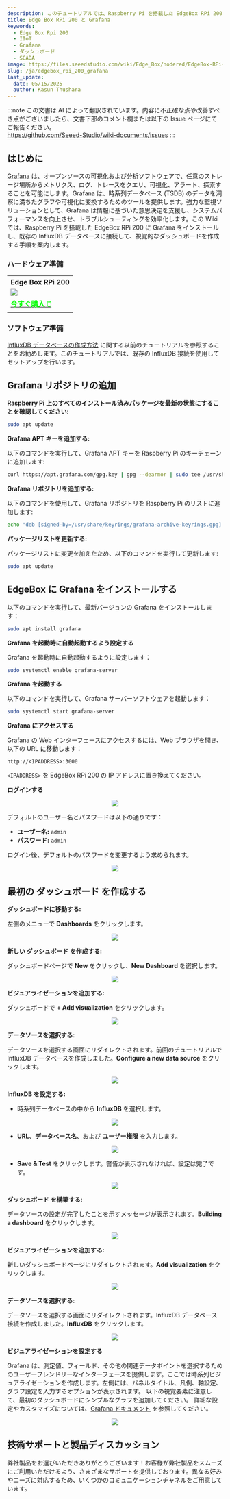 ```yaml
---
description: このチュートリアルでは、Raspberry Pi を搭載した EdgeBox RPi 200 に Grafana をインストールする手順を案内します。また、Grafana を既存の InfluxDB データベースに接続し、詳細で視覚的なダッシュボードを作成する方法も紹介します。
title: Edge Box RPi 200 と Grafana
keywords:
  - Edge Box Rpi 200
  - IIoT
  - Grafana
  - ダッシュボード
  - SCADA
image: https://files.seeedstudio.com/wiki/Edge_Box/nodered/EdgeBox-RPi-200-font.jpg
slug: /ja/edgebox_rpi_200_grafana
last_update:
  date: 05/15/2025
  author: Kasun Thushara
---
```

:::note
この文書は AI によって翻訳されています。内容に不正確な点や改善すべき点がございましたら、文書下部のコメント欄または以下の Issue ページにてご報告ください。  
https://github.com/Seeed-Studio/wiki-documents/issues
:::

## はじめに

[Grafana](https://grafana.com/oss/grafana/) は、オープンソースの可視化および分析ソフトウェアで、任意のストレージ場所からメトリクス、ログ、トレースをクエリ、可視化、アラート、探索することを可能にします。Grafana は、時系列データベース (TSDB) のデータを洞察に満ちたグラフや可視化に変換するためのツールを提供します。強力な監視ソリューションとして、Grafana は情報に基づいた意思決定を支援し、システムパフォーマンスを向上させ、トラブルシューティングを効率化します。この Wiki では、Raspberry Pi を搭載した EdgeBox RPi 200 に Grafana をインストールし、既存の InfluxDB データベースに接続して、視覚的なダッシュボードを作成する手順を案内します。

### ハードウェア準備

<div class="table-center">
	<table class="table-nobg">
    <tr class="table-trnobg">
      <th class="table-trnobg">Edge Box RPi 200</th>
		</tr>
    <tr class="table-trnobg"></tr>
		<tr class="table-trnobg">
			<td class="table-trnobg"><div style={{textAlign:'center'}}><img src="https://media-cdn.seeedstudio.com/media/catalog/product/cache/bb49d3ec4ee05b6f018e93f896b8a25d/1/-/1-102991599_edgebox-rpi-200-first.jpg" style={{width:300, height:'auto'}}/></div></td>
		</tr>
    <tr class="table-trnobg"></tr>
		<tr class="table-trnobg">
			<td class="table-trnobg"><div class="get_one_now_container" style={{textAlign: 'center'}}><a class="get_one_now_item" href="https://www.seeedstudio.com/EdgeBox-RPi-200-CM4104016-p-5486.html" target="_blank" rel="noopener noreferrer">
              <strong><span><font color={'FFFFFF'} size={"4"}> 今すぐ購入 🖱️</font></span></strong>
          </a></div></td>
        </tr>
    </table>
    </div>

### ソフトウェア準備

[InfluxDB データベースの作成方法](https://wiki.seeedstudio.com/ja/edge_box_rpi_200_node_red_influxdb/) に関する以前のチュートリアルを参照することをお勧めします。このチュートリアルでは、既存の InfluxDB 接続を使用してセットアップを行います。

## Grafana リポジトリの追加

**Raspberry Pi 上のすべてのインストール済みパッケージを最新の状態にすることを確認してください**:

```bash
sudo apt update
```

**Grafana APT キーを追加する:**

以下のコマンドを実行して、Grafana APT キーを Raspberry Pi のキーチェーンに追加します:

```bash
curl https://apt.grafana.com/gpg.key | gpg --dearmor | sudo tee /usr/share/keyrings/grafana-archive-keyrings.gpg >/dev/null
```

**Grafana リポジトリを追加する:**

以下のコマンドを使用して、Grafana リポジトリを Raspberry Pi のリストに追加します:

```bash
echo "deb [signed-by=/usr/share/keyrings/grafana-archive-keyrings.gpg] https://apt.grafana.com stable main" | sudo tee /etc/apt/sources.list.d/grafana.list
```

**パッケージリストを更新する:**

パッケージリストに変更を加えたため、以下のコマンドを実行して更新します:

```bash
sudo apt update
```

## EdgeBox に Grafana をインストールする

以下のコマンドを実行して、最新バージョンの Grafana をインストールします：

```bash
sudo apt install grafana
```

**Grafana を起動時に自動起動するよう設定する**

Grafana を起動時に自動起動するように設定します：

```bash
sudo systemctl enable grafana-server
```

**Grafana を起動する**

以下のコマンドを実行して、Grafana サーバーソフトウェアを起動します：

```bash
sudo systemctl start grafana-server
```

**Grafana にアクセスする**

Grafana の Web インターフェースにアクセスするには、Web ブラウザを開き、以下の URL に移動します：

```
http://<IPADDRESS>:3000
```

`<IPADDRESS>` を EdgeBox RPi 200 の IP アドレスに置き換えてください。

**ログインする**

<center><img width={600} src="https://files.seeedstudio.com/wiki/Edge_Box/grafana/login.PNG" /></center>

デフォルトのユーザー名とパスワードは以下の通りです：

- **ユーザー名:** `admin`
- **パスワード:** `admin`

ログイン後、デフォルトのパスワードを変更するよう求められます。

<center><img width={600} src="https://files.seeedstudio.com/wiki/Edge_Box/grafana/updatepsw.PNG" /></center>

## 最初の ダッシュボード を作成する

**ダッシュボードに移動する:**
   
左側のメニューで **Dashboards** をクリックします。

<center><img width={600} src="https://files.seeedstudio.com/wiki/Edge_Box/grafana/dashboard1.PNG" /></center>

**新しい ダッシュボード を作成する:**
   
ダッシュボードページで **New** をクリックし、**New Dashboard** を選択します。

<center><img width={600} src="https://files.seeedstudio.com/wiki/Edge_Box/grafana/dashboard2.PNG" /></center>

**ビジュアライゼーションを追加する:**
   
ダッシュボードで **+ Add visualization** をクリックします。

<center><img width={600} src="https://files.seeedstudio.com/wiki/Edge_Box/grafana/dashboard3.PNG" /></center>

**データソースを選択する:**
   
データソースを選択する画面にリダイレクトされます。前回のチュートリアルで InfluxDB データベースを作成しました。**Configure a new data source** をクリックします。

<center><img width={600} src="https://files.seeedstudio.com/wiki/Edge_Box/grafana/configuresource.PNG" /></center>

**InfluxDB を設定する:**
   
   - 時系列データベースの中から **InfluxDB** を選択します。
<center><img width={600} src="https://files.seeedstudio.com/wiki/Edge_Box/grafana/addsource.PNG" /></center>

   - **URL**、**データベース名**、および **ユーザー権限** を入力します。
  
<center><img width={600} src="https://files.seeedstudio.com/wiki/Edge_Box/grafana/configuresource2.PNG" /></center>

   - **Save & Test** をクリックします。警告が表示されなければ、設定は完了です。

<center><img width={600} src="https://files.seeedstudio.com/wiki/Edge_Box/grafana/saveandtest.PNG" /></center>

**ダッシュボード を構築する:**
   
データソースの設定が完了したことを示すメッセージが表示されます。**Building a dashboard** をクリックします。

<center><img width={600} src="https://files.seeedstudio.com/wiki/Edge_Box/grafana/saveandtest2.png" /></center>

**ビジュアライゼーションを追加する:**
   
新しいダッシュボードページにリダイレクトされます。**Add visualization** をクリックします。

<center><img width={600} src="https://files.seeedstudio.com/wiki/Edge_Box/grafana/dashboard3.PNG" /></center>

**データソースを選択する:**
   
データソースを選択する画面にリダイレクトされます。InfluxDB データベース接続を作成しました。**InfluxDB** をクリックします。

<center><img width={600} src="https://files.seeedstudio.com/wiki/Edge_Box/grafana/datasource.PNG" /></center>

**ビジュアライゼーションを設定する**

Grafana は、測定値、フィールド、その他の関連データポイントを選択するためのユーザーフレンドリーなインターフェースを提供します。ここでは時系列ビジュアライゼーションを作成します。左側には、パネルタイトル、凡例、軸設定、グラフ設定を入力するオプションが表示されます。
以下の視覚要素に注意して、最初のダッシュボードにシンプルなグラフを追加してください。
詳細な設定やカスタマイズについては、[Grafana ドキュメント](https://grafana.com/docs/grafana/latest/panels-visualizations/visualizations/) を参照してください。

<center><img width={600} src="https://files.seeedstudio.com/wiki/Edge_Box/grafana/grafana.gif" /></center>

## 技術サポートと製品ディスカッション

弊社製品をお選びいただきありがとうございます！お客様が弊社製品をスムーズにご利用いただけるよう、さまざまなサポートを提供しております。異なる好みやニーズに対応するため、いくつかのコミュニケーションチャネルをご用意しています。

<div class="button_tech_support_container">
<a href="https://forum.seeedstudio.com/" class="button_forum"></a> 
<a href="https://www.seeedstudio.com/contacts" class="button_email"></a>
</div>

<div class="button_tech_support_container">
<a href="https://discord.gg/eWkprNDMU7" class="button_discord"></a> 
<a href="https://github.com/Seeed-Studio/wiki-documents/discussions/69" class="button_discussion"></a>
</div>